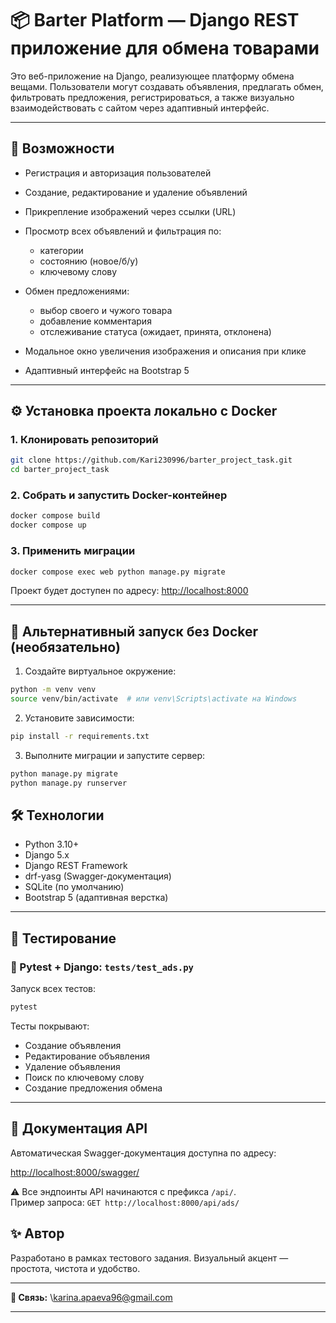 # 📦 Barter Platform — Django REST приложение для обмена товарами

Это веб-приложение на Django, реализующее платформу обмена вещами. Пользователи могут создавать объявления, предлагать обмен, фильтровать предложения, регистрироваться, а также визуально взаимодействовать с сайтом через адаптивный интерфейс.

---

## 🚀 Возможности

* Регистрация и авторизация пользователей
* Создание, редактирование и удаление объявлений
* Прикрепление изображений через ссылки (URL)
* Просмотр всех объявлений и фильтрация по:

  * категории
  * состоянию (новое/б/у)
  * ключевому слову
* Обмен предложениями:

  * выбор своего и чужого товара
  * добавление комментария
  * отслеживание статуса (ожидает, принята, отклонена)
* Модальное окно увеличения изображения и описания при клике
* Адаптивный интерфейс на Bootstrap 5

---

## ⚙️ Установка проекта локально с Docker

### 1. Клонировать репозиторий

```bash
git clone https://github.com/Kari230996/barter_project_task.git
cd barter_project_task
```

### 2. Собрать и запустить Docker-контейнер

```bash
docker compose build
docker compose up
```

### 3. Применить миграции

```bash
docker compose exec web python manage.py migrate
```

Проект будет доступен по адресу: [http://localhost:8000](http://localhost:8000)

---

## 🚫 Альтернативный запуск без Docker (необязательно)

1. Создайте виртуальное окружение:
```bash
python -m venv venv
source venv/bin/activate  # или venv\Scripts\activate на Windows
```

2. Установите зависимости:
```bash
pip install -r requirements.txt
```
3. Выполните миграции и запустите сервер:
```bash
python manage.py migrate
python manage.py runserver
```

## 🛠 Технологии

* Python 3.10+
* Django 5.x
* Django REST Framework
* drf-yasg (Swagger-документация)
* SQLite (по умолчанию)
* Bootstrap 5 (адаптивная верстка)

---

## 🧪 Тестирование

### 📁 Pytest + Django: `tests/test_ads.py`

Запуск всех тестов:

```bash
pytest
```

Тесты покрывают:

* Создание объявления
* Редактирование объявления
* Удаление объявления
* Поиск по ключевому слову
* Создание предложения обмена

---

## 🧾 Документация API

Автоматическая Swagger-документация доступна по адресу:

[http://localhost:8000/swagger/](http://localhost:8000/swagger/)

⚠️ Все эндпоинты API начинаются с префикса `/api/`.  
Пример запроса: `GET http://localhost:8000/api/ads/`

## ✨ Автор

Разработано в рамках тестового задания. Визуальный акцент — простота, чистота и удобство.

---

**📧 Связь:** \karina.apaeva96@gmail.com

---


